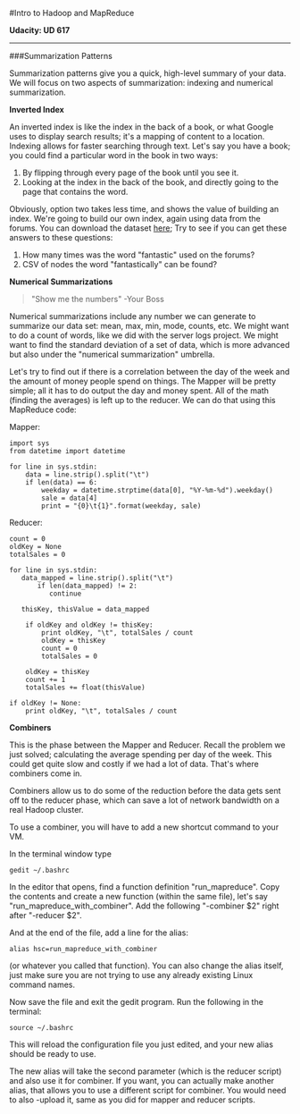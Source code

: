 #Intro to Hadoop and MapReduce

**Udacity: UD 617**

---

###Summarization Patterns

Summarization patterns give you a quick, high-level summary of your data. We will focus on two aspects of summarization: indexing and numerical summarization.

**Inverted Index**

An inverted index is like the index in the back of a book, or what Google uses to display search results; it's a mapping of content to a location. Indexing allows for faster searching through text. Let's say you have a book; you could find a particular word in the book in two ways:

1. By flipping through every page of the book until you see it.
2. Looking at the index in the back of the book, and directly going to the page that contains the word.

Obviously, option two takes less time, and shows the value of building an index. We're going to build our own index, again using data from the forums. You can download the dataset [here](); Try to see if you can get these answers to these questions:

1. How many times was the word "fantastic" used on the forums?
2. CSV of nodes the word "fantastically" can be found?

**Numerical Summarizations**

> "Show me the numbers" -Your Boss

Numerical summarizations include any number we can generate to summarize our data set: mean, max, min, mode, counts, etc. We might want to do a count of words, like we did with the server logs project. We might want to find the standard deviation of a set of data, which is more advanced but also under the "numerical summarization" umbrella.

Let's try to find out if there is a correlation between the day of the week and the amount of money people spend on things. The Mapper will be pretty simple; all it has to do output the day and money spent. All of the math (finding the averages) is left up to the reducer. We can do that using this MapReduce code:

Mapper:

    import sys
    from datetime import datetime
    
    for line in sys.stdin:
        data = line.strip().split("\t")
        if len(data) == 6:
            weekday = datetime.strptime(data[0], "%Y-%m-%d").weekday()
            sale = data[4]
            print = "{0}\t{1}".format(weekday, sale)
            
Reducer:

    count = 0
    oldKey = None
    totalSales = 0

    for line in sys.stdin:
	   data_mapped = line.strip().split("\t")
	       if len(data_mapped) != 2:
		      continue

	   thisKey, thisValue = data_mapped

        if oldKey and oldKey != thisKey:
            print oldKey, "\t", totalSales / count
            oldKey = thisKey
            count = 0
            totalSales = 0

        oldKey = thisKey
        count += 1
        totalSales += float(thisValue)

    if oldKey != None:
        print oldKey, "\t", totalSales / count
        
**Combiners**

This is the phase between the Mapper and Reducer. Recall the problem we just solved; calculating the average spending per day of the week. This could get quite slow and costly if we had a lot of data. That's where combiners come in.

Combiners allow us to do some of the reduction before the data gets sent off to the reducer phase, which can save a lot of network bandwidth on a real Hadoop cluster.

To use a combiner, you will have to add a new shortcut command to your VM.

In the terminal window type

    gedit ~/.bashrc

In the editor that opens, find a function definition "run_mapreduce". Copy the contents and create a new function (within the same file), let's say "run_mapreduce_with_combiner". Add the following "-combiner $2" right after "-reducer $2".

And at the end of the file, add a line for the alias:

    alias hsc=run_mapreduce_with_combiner

(or whatever you called that function). You can also change the alias itself, just make sure you are not trying to use any already existing Linux command names.

Now save the file and exit the gedit program. Run the following in the terminal:

    source ~/.bashrc

This will reload the configuration file you just edited, and your new alias should be ready to use. 

The new alias will take the second parameter (which  is the reducer script) and also use it for combiner. If you want, you can actually make another alias, that allows you to use a different script for combiner. You would need to also -upload it, same as you did for mapper and reducer scripts.